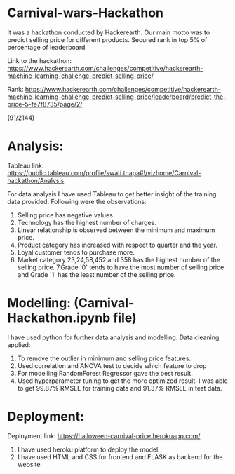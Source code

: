 # Carnival-wars-Hackathon

It was a hackathon conducted by Hackerearth. Our main motto was to predict selling price for different products.
Secured rank in top 5% of percentage of leaderboard. 

Link to the hackathon:
https://www.hackerearth.com/challenges/competitive/hackerearth-machine-learning-challenge-predict-selling-price/

Rank: https://www.hackerearth.com/challenges/competitive/hackerearth-machine-learning-challenge-predict-selling-price/leaderboard/predict-the-price-5-fe7f8735/page/2/

(91/2144)

# Analysis:
Tableau link: https://public.tableau.com/profile/swati.thapa#!/vizhome/Carnival-hackathon/Analysis

For data analysis I have used Tableau to get better insight of the training data provided. Following were the observations: 
1. Selling price has negative values.
2. Technology has the highest number of charges.
3. Linear relationship is observed between the minimum and maximum price.
4. Product category has increased with respect to quarter and the year.
5. Loyal customer tends to purchase more.
6. Market category 23,24,58,452 and 358 has the highest number of the selling price.
7.Grade '0' tends to have the most number of selling price and Grade '1' has the least number of the selling price.

# Modelling: (Carnival-Hackathon.ipynb file)
I have used python for further data analysis and modelling. Data cleaning applied:
1. To remove the outlier in minimum and selling price features.
2. Used correlation and ANOVA test to decide which feature to drop
3. For modelling RandomForest Regressor gave the best result. 
4. Used hyperparameter tuning to get the more optimized result. I was able to get 99.87% RMSLE for training data and 91.37% RMSLE in test data.

# Deployment:
Deployment link: https://halloween-carnival-price.herokuapp.com/
1. I have used heroku platform to deploy the model.
2. I have used HTML and CSS for frontend and FLASK as backend for the website.
